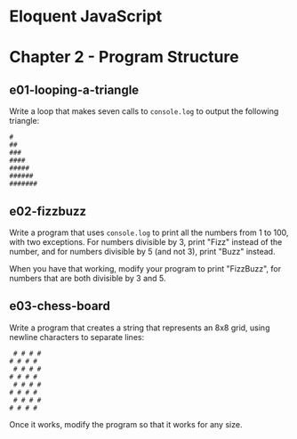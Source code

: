 Eloquent JavaScript
===================

# Chapter 2 - Program Structure

## e01-looping-a-triangle
Write a loop that makes seven calls to `console.log` to output the following triangle:

```
#
##
###
####
#####
######
#######
```

## e02-fizzbuzz
Write a program that uses `console.log` to print all the numbers from 1 to 100, with two exceptions. For numbers divisible by 3, print "Fizz" instead of the number, and for numbers divisible by 5 (and not 3), print "Buzz" instead.

When you have that working, modify your program to print "FizzBuzz", for numbers that are both divisible by 3 and 5.

## e03-chess-board
Write a program that creates a string that represents an 8x8 grid, using newline characters to separate lines:
```
 # # # #
# # # #
 # # # #
# # # # 
 # # # #
# # # # 
 # # # #
# # # # 
```

Once it works, modify the program so that it works for any size.
